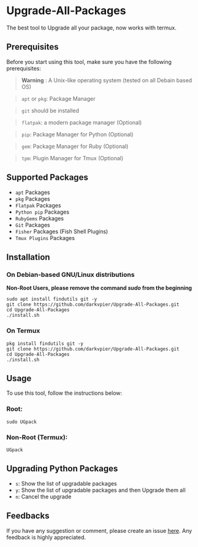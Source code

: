 # Upgrade-All-Packages
The best tool to Upgrade all your package, now works with termux.

## Prerequisites
Before you start using this tool, make sure you have the following prerequisites:

>**Warning** : A Unix-like operating system (tested on all Debain based OS)

> `apt` or `pkg`: Package Manager

> `git` should be installed

> `flatpak`: a modern package manager (Optional)

> `pip`: Package Manager for Python (Optional)

> `gem`: Package Manager for Ruby (Optional)

> `tpm`: Plugin Manager for Tmux (Optional)

## Supported Packages
- `apt` Packages
- `pkg` Packages
- `Flatpak` Packages
- `Python pip` Packages
- `RubyGems` Packages
- `Git` Packages
- `Fisher` Packages (Fish Shell Plugins)
- `Tmux Plugins` Packages

## Installation
### On Debian-based GNU/Linux distributions
**Non-Root Users, please remove the command _sudo_ from the beginning**
```
sudo apt install findutils git -y
git clone https://github.com/darkvpier/Upgrade-All-Packages.git
cd Upgrade-All-Packages
./install.sh
```

### On Termux
```
pkg install findutils git -y
git clone https://github.com/darkvpier/Upgrade-All-Packages.git
cd Upgrade-All-Packages
./install.sh
```

## Usage
To use this tool, follow the instructions below:
### Root:
```
sudo UGpack 
```
### Non-Root (Termux):
```
UGpack 
```
## Upgrading Python Packages
- `s`: Show the list of upgradable packages
- `y`: Show the list of upgradable packages and then Upgrade them all
- `n`: Cancel the upgrade

## Feedbacks
If you have any suggestion or comment, please create an issue [here](https://github.com/darkvpier/Upgrade-All-Packages/issues). Any feedback is highly appreciated.
